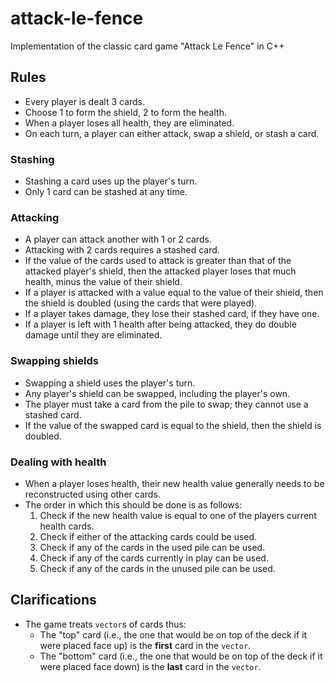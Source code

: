 # attack-le-fence
Implementation of the classic card game "Attack Le Fence" in C++

## Rules
- Every player is dealt 3 cards.
- Choose 1 to form the shield, 2 to form the health.
- When a player loses all health, they are eliminated.
- On each turn, a player can either attack, swap a shield, or stash a card. 

### Stashing
- Stashing a card uses up the player's turn.
- Only 1 card can be stashed at any time. 

### Attacking
- A player can attack another with 1 or 2 cards.
- Attacking with 2 cards requires a stashed card. 
- If the value of the cards used to attack is greater than that of the attacked player's shield, then the attacked player loses that much health, minus the value of their shield.
- If a player is attacked with a value equal to the value of their shield, then the shield is doubled (using the cards that were played).
- If a player takes damage, they lose their stashed card, if they have one.
- If a player is left with 1 health after being attacked, they do double damage until they are eliminated. 

### Swapping shields
- Swapping a shield uses the player's turn.
- Any player's shield can be swapped, including the player's own.
- The player must take a card from the pile to swap; they cannot use a stashed card.
- If the value of the swapped card is equal to the shield, then the shield is doubled. 

### Dealing with health
- When a player loses health, their new health value generally needs to be reconstructed using other cards.
- The order in which this should be done is as follows:
  1. Check if the new health value is equal to one of the players current health cards.
  2. Check if either of the attacking cards could be used. 
  3. Check if any of the cards in the used pile can be used.
  4. Check if any of the cards currently in play can be used. 
  5. Check if any of the cards in the unused pile can be used.

## Clarifications
- The game treats `vector`s of cards thus:
  - The "top" card (i.e., the one that would be on top of the deck if it were placed face up) is the **first** card in the `vector`. 
  - The "bottom" card (i.e., the one that would be on top of the deck if it were placed face down) is the **last** card in the `vector`.